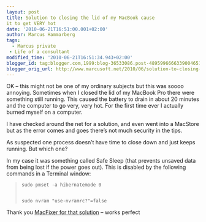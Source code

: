 ```yaml
---
layout: post
title: Solution to closing the lid of my MacBook cause
it to get VERY hot
date: '2010-06-21T16:51:00.001+02:00'
author: Marcus Hammarberg
tags:
  - Marcus private
 - Life of a consultant
modified_time: '2010-06-21T16:51:34.943+02:00'
blogger_id: tag:blogger.com,1999:blog-36533086.post-4895996666339004651
blogger_orig_url: http://www.marcusoft.net/2010/06/solution-to-closing-lid-of-my-macbook.html
---
```



OK – this might not be one of my ordinary subjects but this was soooo
annoying. Sometimes when I closed the lid of my MacBook Pro there were
something still running. This caused the battery to drain in about 20
minutes and the computer to go very, very hot. For the first time ever I
actually burned myself on a computer.

I have checked around the net for a solution, and even went into a
MacStore but as the error comes and goes there’s not much security in
the tips.

As suspected one process doesn’t have time to close down and just keeps
running. But which one?

In my case it was something called Safe Sleep (that prevents unsaved
data from being lost if the power goes out). This is disabled by the
following commands in a Terminal window:

>     sudo pmset -a hibernatemode 0
>
>
>     sudo nvram "use-nvramrc?"=false
>
>




Thank you
<a href="http://www.macfixer.net/articles/184/" target="_blank">MacFixer
for that solution</a> – works perfect
